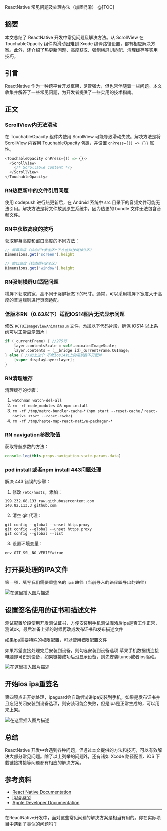 ﻿ReactNative 常见问题及处理办法（加固混淆）
@[TOC]
## 摘要
本文总结了 ReactNative 开发中常见问题及解决方法。从 ScrollView 在 TouchableOpacity 组件内滑动困难到 Xcode 编译路径设置，都有相应解决方案。此外，还介绍了热更新问题、高度获取、强制横屏UI适配、清理缓存等实用技巧。

## 引言
ReactNative 作为一种跨平台开发框架，尽管强大，但也常伴随着一些问题。本文收集并解答了一些常见问题，为开发者提供了一些实用的技术指南。

## 正文

### ScrollView内无法滑动
在 TouchableOpacity 组件内使用 ScrollView 可能导致滑动失效。解决方法是将 ScrollView 内容用 TouchableOpacity 包裹，并设置 `onPress={() => {}}` 属性。

```javascript
<TouchableOpacity onPress={() => {}}>
  <ScrollView>
    {/* Scrollable content */}
  </ScrollView>
</TouchableOpacity>
```

### RN热更新中的文件引用问题
使用 codepush 进行热更新后，在 Android 系统中 src 目录下的音频文件可能无法引用。解决方法是将文件放到原生系统中，因为热更的 bundle 文件无法包含音频文件。

### RN中获取高度的技巧
获取屏幕高度和窗口高度的不同方法：

```javascript
// 屏幕高度（状态栏+安全区+下方虚拟按键操作区）
Dimensions.get('screen').height

// 窗口高度（状态栏+安全区）
Dimensions.get('window').height
```

### RN强制横屏UI适配问题
横屏下获取的宽、高不同于竖屏状态下的尺寸。通常，可以采用横屏下宽度大于高度的普遍规则进行页面适配。

### 低版本RN（0.63以下）适配iOS14图片无法显示问题
修改 `RCTUIImageViewAnimates.m` 文件，添加以下代码片段，确保 iOS14 以上系统可以正常显示图片：

```objective-c
if (_currentFrame) { //275行
    layer.contentsScale = self.animatedImageScale;
    layer.contents = (__bridge id)_currentFrame.CGImage;
} else { //加上这个 不然ios14以上的系统看不见图片
    [super displayLayer:layer];
}
```

### RN清理缓存
清理缓存的步骤：

1. `watchman watch-del-all`
2. `rm -rf node_modules && npm install`
3. `rm -rf /tmp/metro-bundler-cache-*` (`npm start --reset-cache` / `react-native start --reset-cache`)
4. `rm -rf /tmp/haste-map-react-native-packager-*`

### RN navigation参数取值
获取导航参数的方法：

```javascript
console.log(this.props.navigation.state.params.data)
```

### pod install 或者npm install 443问题处理
解决 443 错误的步骤：

1. 修改 `/etc/hosts`，添加：

```
199.232.68.133 raw.githubusercontent.com
140.82.113.3 github.com
```

2. 清空 git 代理：

```
git config --global --unset http.proxy
git config --global --unset https.proxy
git config --global --list
```

3. 设置环境变量：

```
env GIT_SSL_NO_VERIFY=true
```

## 打开要处理的IPA文件
第一项，填写我们需要重签名的 ipa 路径（当前导入的路径跟导出的路径）

![在这里插入图片描述](https://img-blog.csdnimg.cn/direct/3115b07e5fc54c4d9f5931934cf31a46.png)




## 设置签名使用的证书和描述文件
测试配置阶段使用开发测试证书，方便安装到手机测试混淆后ipa是否工作正常，测试ok，最后准备上架的时候再改成发布证书和发布描述文件

如果ipa需要特殊的权限配置，可以使用权限配置文件

如果希望直接处理完后安装到设备，则勾选安装到设备选项 苹果手机数据线连接电脑即可识别设备，如果链接成功后没显示设备，则先安装itunes或者ios驱动。 

![在这里插入图片描述](https://img-blog.csdnimg.cn/direct/388b6a4e03d243e0ad86c4a44cf2b141.png)



## 开始ios ipa重签名
第四项点击开始处理，ipaguard会自动尝试讲ipa安装到手机，如果是发布证书并且忘记关闭安装到设备选项，则安装可能会失败，但是ipa是正常生成的，可以用来上架。

![在这里插入图片描述](https://img-blog.csdnimg.cn/direct/6ab7a265553e45c490d6e2d88c2fca72.png)



## 总结
ReactNative 开发中会遇到各种问题，但通过本文提供的方法和技巧，可以有效解决大部分常见问题。除了以上列举的问题外，还有诸如 Xcode 路径配置、iOS 下载链接拼接等问题都有相应的解决方案。

## 参考资料
- [React Native Documentation](https://reactnative.dev/docs/getting-started)
- [ipaguard](https://ipaguard.com/)
- [Apple Developer Documentation](https://developer.apple.com/documentation/)

---

在ReactNative开发中，面对这些常见问题的解决方案是相当有用的。你在实际项目中遇到了类似的问题吗？
